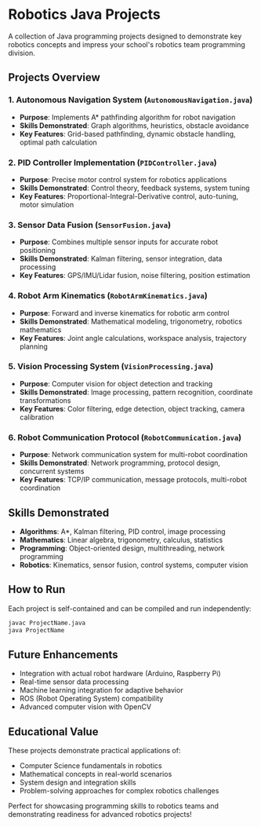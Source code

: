 # Robotics Java Projects

A collection of Java programming projects designed to demonstrate key robotics concepts and impress your school's robotics team programming division.

## Projects Overview

### 1. Autonomous Navigation System (`AutonomousNavigation.java`)
- **Purpose**: Implements A* pathfinding algorithm for robot navigation
- **Skills Demonstrated**: Graph algorithms, heuristics, obstacle avoidance
- **Key Features**: Grid-based pathfinding, dynamic obstacle handling, optimal path calculation

### 2. PID Controller Implementation (`PIDController.java`)
- **Purpose**: Precise motor control system for robotics applications
- **Skills Demonstrated**: Control theory, feedback systems, system tuning
- **Key Features**: Proportional-Integral-Derivative control, auto-tuning, motor simulation

### 3. Sensor Data Fusion (`SensorFusion.java`)
- **Purpose**: Combines multiple sensor inputs for accurate robot positioning
- **Skills Demonstrated**: Kalman filtering, sensor integration, data processing
- **Key Features**: GPS/IMU/Lidar fusion, noise filtering, position estimation

### 4. Robot Arm Kinematics (`RobotArmKinematics.java`)
- **Purpose**: Forward and inverse kinematics for robotic arm control
- **Skills Demonstrated**: Mathematical modeling, trigonometry, robotics mathematics
- **Key Features**: Joint angle calculations, workspace analysis, trajectory planning

### 5. Vision Processing System (`VisionProcessing.java`)
- **Purpose**: Computer vision for object detection and tracking
- **Skills Demonstrated**: Image processing, pattern recognition, coordinate transformations
- **Key Features**: Color filtering, edge detection, object tracking, camera calibration

### 6. Robot Communication Protocol (`RobotCommunication.java`)
- **Purpose**: Network communication system for multi-robot coordination
- **Skills Demonstrated**: Network programming, protocol design, concurrent systems
- **Key Features**: TCP/IP communication, message protocols, multi-robot coordination

## Skills Demonstrated

- **Algorithms**: A*, Kalman filtering, PID control, image processing
- **Mathematics**: Linear algebra, trigonometry, calculus, statistics
- **Programming**: Object-oriented design, multithreading, network programming
- **Robotics**: Kinematics, sensor fusion, control systems, computer vision

## How to Run

Each project is self-contained and can be compiled and run independently:

```bash
javac ProjectName.java
java ProjectName
```

## Future Enhancements

- Integration with actual robot hardware (Arduino, Raspberry Pi)
- Real-time sensor data processing
- Machine learning integration for adaptive behavior
- ROS (Robot Operating System) compatibility
- Advanced computer vision with OpenCV

## Educational Value

These projects demonstrate practical applications of:
- Computer Science fundamentals in robotics
- Mathematical concepts in real-world scenarios
- System design and integration skills
- Problem-solving approaches for complex robotics challenges

Perfect for showcasing programming skills to robotics teams and demonstrating readiness for advanced robotics projects!